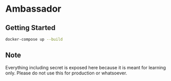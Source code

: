 # Ambassador

## Getting Started

```bash
docker-compose up --build
```

## Note

Everything including secret is exposed here because it is meant for learning only. Please do not
use this for production or whatsoever.